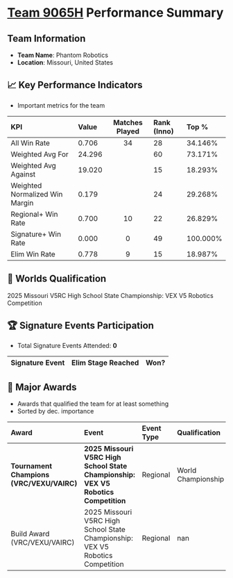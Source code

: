 # [Team 9065H](https://https://www.robotevents.com/teams/V5RC/9065H) Performance Summary

##  Team Information
- **Team Name**: Phantom Robotics
- **Location**: Missouri, United States

## 📈 Key Performance Indicators
- Important metrics for the team

| KPI | Value | Matches Played | Rank (Inno) | Top % |
|:---|:-----|:--------------:|:----|:-----|
| All Win Rate | 0.706 | 34 | 28 | 34.146% |
| Weighted Avg For | 24.296 |  | 60 | 73.171% |
| Weighted Avg Against | 19.020 |  | 15 | 18.293% |
| Weighted Normalized Win Margin | 0.179 |  | 24 | 29.268% |
| Regional+ Win Rate | 0.700 | 10 | 22 | 26.829% |
| Signature+ Win Rate | 0.000 | 0 | 49 | 100.000% |
| Elim Win Rate | 0.778 | 9 | 15 | 18.987% |


## 🎯 Worlds Qualification
2025 Missouri V5RC High School State Championship: VEX V5 Robotics Competition

## 🏆 Signature Events Participation
- Total Signature Events Attended: **0**

| Signature Event | Elim Stage Reached | Won? |
|:----------------|:-------------------|:----|


## 🥇 Major Awards
- Awards that qualified the team for at least something
- Sorted by dec. importance

| Award | Event | Event Type | Qualification |
|:------|:------|:-----------|:--------------|
| **Tournament Champions (VRC/VEXU/VAIRC)** | **2025 Missouri V5RC High School State Championship: VEX V5 Robotics Competition** | Regional | World Championship |
| Build Award (VRC/VEXU/VAIRC) | 2025 Missouri V5RC High School State Championship: VEX V5 Robotics Competition | Regional | nan |

